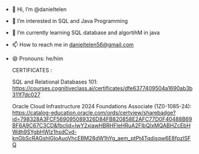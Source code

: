 - 👋 Hi, I’m @danieltelen
- 👀 I’m interested in SQL and Java Programming
- 🌱 I’m currently learning SQL database and algortihM in java
- 📫 How to reach me in danieltelen56@gmail.com
- 😄 Pronouns: he/him

  CERTIFICATES :


  SQL and Relational Databases 101:
  https://courses.cognitiveclass.ai/certificates/dfe6377409504a1690ab3b311f7dc027
  
  Oracle Cloud Infrastructure 2024 Foundations Associate (1Z0-1085-24):
  https://catalog-education.oracle.com/ords/certview/sharebadge?id=798328A3FCF569095089326D84FB820858E2AFC77D0F40488B69BF6A9C67C3CD&fbclid=IwY2xjawHBRHFleHRuA2FlbQIxMQABHZcEbHWdh9SYgbHWlz1hsdCvd-knGbScRAGshlGloAuoVhcEBM28dW1hYg_aem_ptPt4Tqdisqw6E8fpzlSFQ

